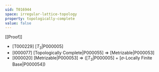 ```yaml
---
uid: T016944
space: irregular-lattice-topology
property: topologically-complete
value: false
---
```

[[Proof]]

* [T000229] [$T_3$|P000005]
* [I000077] [Topologically Complete|P000055] => [Metrizable|P000053]
* [I000020] [Metrizable|P000053] => ([$T_3$|P000005] + [$\sigma$-Locally Finite Base|P000054])

